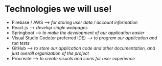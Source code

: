 Technologies we will use!
======

* Firebase / AWS --> *for storing user data / account information*
* React.js --> *develop single webpages*
* Springboot --> *to make the development of our application easier*
* Visual Studio Code(or preferred IDE) --> *to program our application and run tests*
* GitHub --> *to store our application code and other documentation, and just overall organization of the project*
* Procreate --> *to create visuals and icons for user experience*